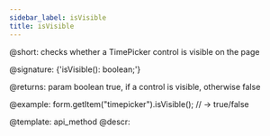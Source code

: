 ```yaml
---
sidebar_label: isVisible
title: isVisible
---          
```


@short: checks whether a TimePicker control is visible on the page

@signature: {'isVisible(): boolean;'}

@returns:
param   boolean     true, if a control is visible, otherwise false

@example:
form.getItem("timepicker").isVisible(); 
// -> true/false

@template: api_method
@descr:
